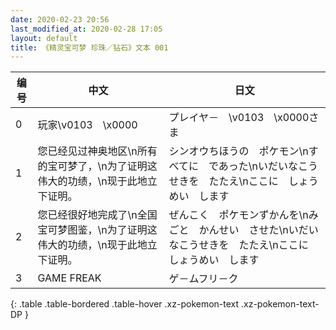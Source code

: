```yaml
---
date: 2020-02-23 20:56
last_modified_at: 2020-02-28 17:05
layout: default
title: 《精灵宝可梦 珍珠／钻石》文本 001
---
```

| 编号 | 中文 | 日文 |
| ---- | ---- | ---- |
| 0 | 玩家\v0103　\x0000 | プレイヤ－　\v0103　\x0000さま |
| 1 | 您已经见过神奥地区\n所有的宝可梦了，\n为了证明这伟大的功绩，\n现于此地立下证明。 | シンオウちほうの　ポケモン\nすべてに　であった\nいだいなこうせきを　たたえ\nここに　しょうめい　します |
| 2 | 您已经很好地完成了\n全国宝可梦图鉴，\n为了证明这伟大的功绩，\n现于此地立下证明。 | ぜんこく　ポケモンずかんを\nみごと　かんせい　させた\nいだいなこうせきを　たたえ\nここに　しょうめい　します |
| 3 | GAME FREAK | ゲ－ムフリ－ク |
{: .table .table-bordered .table-hover .xz-pokemon-text .xz-pokemon-text-DP }